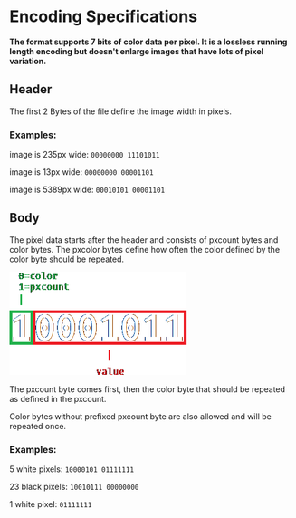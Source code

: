 # Encoding Specifications

**The format supports 7 bits of color data per pixel. It is a lossless running length encoding but doesn't enlarge images that have lots of pixel variation.**

## Header

The first 2 Bytes of the file define the image width in pixels.

### Examples:

image is 235px wide: `00000000 11101011`

image is 13px wide: `00000000 00001101`

image is 5389px wide: `00010101 00001101`

## Body

The pixel data starts after the header and consists of pxcount bytes and color bytes. The pxcolor bytes define how often the color defined by the color byte should be repeated.

![encoding format](./format.png)

The pxcount byte comes first, then the color byte that should be repeated as defined in the pxcount.

Color bytes without prefixed pxcount byte are also allowed and will be repeated once.

### Examples:

5 white pixels: `10000101 01111111`

23 black pixels: `10010111 00000000`

1 white pixel: `01111111`